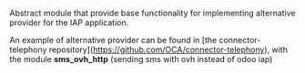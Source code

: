 Abstract module that provide base functionality for implementing
alternative provider for the IAP application.

An example of alternative provider can be found in \[the
connector-telephony
repository\](<https://github.com/OCA/connector-telephony>), with the
module **sms_ovh_http** (sending sms with ovh instead of odoo iap)
